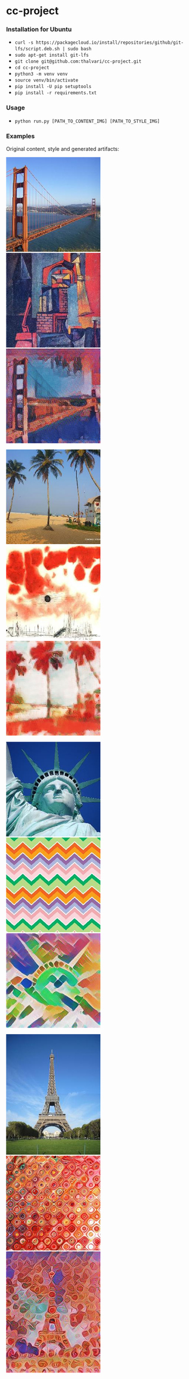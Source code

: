# cc-project

### Installation for Ubuntu
* ```curl -s https://packagecloud.io/install/repositories/github/git-lfs/script.deb.sh | sudo bash```
* ```sudo apt-get install git-lfs```
* ```git clone git@github.com:thalvari/cc-project.git```
* ```cd cc-project```
* ```python3 -m venv venv```
* ```source venv/bin/activate```
* ```pip install -U pip setuptools```
* ```pip install -r requirements.txt```

### Usage
* ```python run.py [PATH_TO_CONTENT_IMG] [PATH_TO_STYLE_IMG]```

### Examples
Original content, style and generated artifacts:

![](images/content/golden_gate_sq.jpg)
![](images/styles/towers_1916_sq.jpg)
![](gifs/3.gif)

![](images/content/colva_beach_sq.jpg)
![](images/styles/clouds-over-bor-1940_sq.jpg)
![](gifs/1.gif)

![](images/content/statue_of_liberty_sq.jpg)
![](images/styles/zigzag_colorful.jpg)
![](gifs/4.gif)

![](images/content/eiffel_tower.jpg)
![](images/styles/red_texture_sq.jpg)
![](gifs/2.gif)
